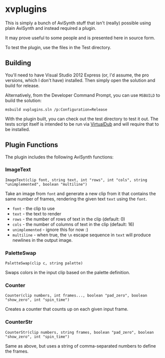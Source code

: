 xvplugins
=========

This is simply a bunch of AviSynth stuff that isn't (really) possible using
plain AviSynth and instead required a plugin.

It may prove useful to some people and is presented here in source form.

To test the plugin, use the files in the Test directory.

Building
--------

You'll need to have Visual Studio 2012 Express (or, I'd assume, the pro
versions, which I don't have) installed. Then simply open the solution and build
for release.

Alternatively, from the Developer Command Prompt, you can use `MSBUILD` to build
the solution:

    msbuild xvplugins.sln /p:Configuration=Release

With the plugin built, you can check out the test directory to test it out. The
tests script itself is intended to be run via [VirtualDub](http://www.virtualdub.org/)
and will require that to be installed.

Plugin Functions
----------------

The plugin includes the following AviSynth functions:

### ImageText

`ImageText(clip font, string text, int "rows", int "cols", string "unimplemented", boolean "multiline")`

Take an image from `font` and generate a new clip from it that contains the same
number of frames, rendering the given text `text` using the `font`.

* `font` - the clip to use
* `text` - the text to render
* `rows` - the number of rows of text in the clip (default: 0)
* `cols` - the number of columns of text in the clip (default: 16)
* `unimplemented` - ignore this for now :)
* `multiline` - when true, the `\n` escape sequence in `text` will produce
newlines in the output image.

### PaletteSwap

`PaletteSwap(clip c, string palette)`

Swaps colors in the input clip based on the palette definition.

### Counter

`Counter(clip numbers, int frames..., boolean "pad_zero", boolean "show_zero", int "spin_time")`

Creates a counter that counts up on each given input frame.

### CounterStr

`CounterStr(clip numbers, string frames, boolean "pad_zero", boolean "show_zero", int "spin_time")`

Same as above, but uses a string of comma-separated numbers to define the frames.